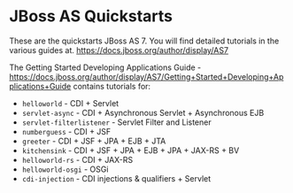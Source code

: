 JBoss AS Quickstarts
====================

These are the quickstarts JBoss AS 7. You will find detailed tutorials in the
various guides at.
<https://docs.jboss.org/author/display/AS7>

The Getting Started Developing Applications Guide -
<https://docs.jboss.org/author/display/AS7/Getting+Started+Developing+Applications+Guide>
contains tutorials for:

* `helloworld` - CDI + Servlet
* `servlet-async` - CDI + Asynchronous Servlet + Asynchronous EJB 
* `servlet-filterlistener` - Servlet Filter and Listener
* `numberguess` - CDI + JSF
* `greeter` - CDI + JSF + JPA + EJB + JTA
* `kitchensink` - CDI + JSF + JPA + EJB + JPA + JAX-RS + BV
* `helloworld-rs` - CDI + JAX-RS
* `helloworld-osgi` - OSGi
* `cdi-injection` - CDI injections & qualifiers + Servlet

